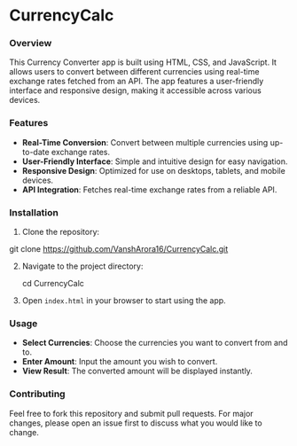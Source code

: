 # CurrencyCalc

### Overview
This Currency Converter app is built using HTML, CSS, and JavaScript. It allows users to convert between different currencies using real-time exchange rates fetched from an API. The app features a user-friendly interface and responsive design, making it accessible across various devices.

### Features
- **Real-Time Conversion**: Convert between multiple currencies using up-to-date exchange rates.
- **User-Friendly Interface**: Simple and intuitive design for easy navigation.
- **Responsive Design**: Optimized for use on desktops, tablets, and mobile devices.
- **API Integration**: Fetches real-time exchange rates from a reliable API.

### Installation
1. Clone the repository:
   
  git clone https://github.com/VanshArora16/CurrencyCalc.git
   
2. Navigate to the project directory:

   cd CurrencyCalc

3. Open `index.html` in your browser to start using the app.

### Usage
- **Select Currencies**: Choose the currencies you want to convert from and to.
- **Enter Amount**: Input the amount you wish to convert.
- **View Result**: The converted amount will be displayed instantly.

### Contributing
Feel free to fork this repository and submit pull requests. For major changes, please open an issue first to discuss what you would like to change.
